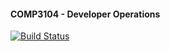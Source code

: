 #### COMP3104 - Developer Operations
[![Build Status](https://app.travis-ci.com/mahlip/COMP3104.svg?branch=main)](https://app.travis-ci.com/mahlip/COMP3104)